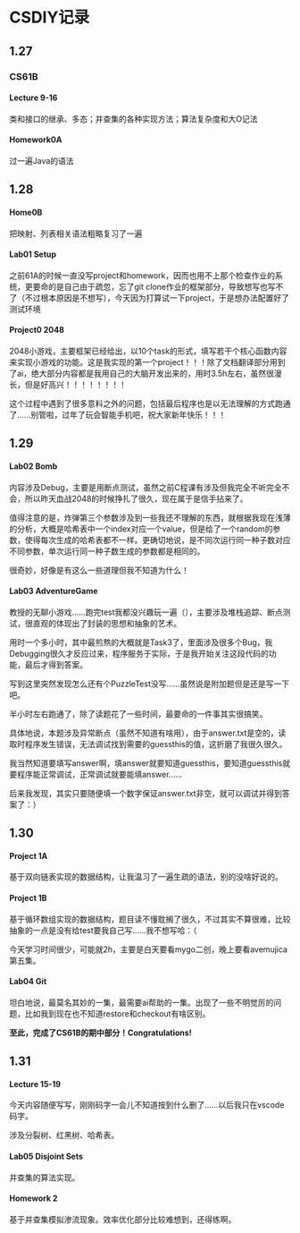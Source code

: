 # CSDIY记录
## 1.27
### CS61B 
####  Lecture 9-16
类和接口的继承、多态；并查集的各种实现方法；算法复杂度和大O记法
#### Homework0A
过一遍Java的语法
## 1.28
#### Home0B
把映射、列表相关语法粗略复习了一遍
#### Lab01 Setup
之前61A的时候一直没写project和homework，因而也用不上那个检查作业的系统，更要命的是自己由于疏忽，忘了git clone作业的框架部分，导致想写也写不了（不过根本原因是不想写），今天因为打算试一下project，于是想办法配置好了测试环境
####  Project0 2048
2048小游戏，主要框架已经给出，以10个task的形式，填写若干个核心函数内容来实现小游戏的功能。这是我实现的第一个project！！！除了文档翻译部分用到了ai，绝大部分内容都是我用自己的大脑开发出来的，用时3.5h左右，虽然很漫长，但是好高兴！！！！！！！！

这个过程中遇到了很多意料之外的问题，包括最后程序也是以无法理解的方式跑通了……别管啦，过年了玩会智能手机吧，祝大家新年快乐！！！
## 1.29
#### Lab02 Bomb
内容涉及Debug，主要是用断点测试，虽然之前C程课有涉及但我完全不听完全不会，所以昨天血战2048的时候挣扎了很久，现在属于是信手拈来了。

值得注意的是，炸弹第三个参数涉及到一些我还不理解的东西，就根据我现在浅薄的分析，大概是哈希表中一个index对应一个value，但是给了一个random的参数，使得每次生成的哈希表都不一样。更确切地说，是不同次运行同一种子数对应不同参数，单次运行同一种子数生成的参数都是相同的。

很奇妙，好像是有这么一些道理但我不知道为什么！
#### Lab03 AdventureGame
教授的无聊小游戏……跑完test我都没兴趣玩一遍（），主要涉及堆栈追踪、断点测试，很直观的体现出了封装的思想和抽象的艺术。

用时一个多小时，其中最煎熬的大概就是Task3了，里面涉及很多个Bug，我Debugging很久才反应过来，程序服务于实际，于是我开始关注这段代码的功能，最后才得到答案。

写到这里突然发现怎么还有个PuzzleTest没写……虽然说是附加题但是还是写一下吧。

半小时左右跑通了，除了读题花了一些时间，最要命的一件事其实很搞笑。

具体地说，本题涉及异常断点（虽然不知道有啥用），由于answer.txt是空的，读取时程序发生错误，无法调试找到需要的guessthis的值，这折磨了我很久很久。

我当然知道要填写answer啊，填answer就要知道guessthis，要知道guessthis就要程序能正常调试，正常调试就要能填answer……

后来我发现，其实只要随便填一个数字保证answer.txt非空，就可以调试并得到答案了：）

## 1.30
#### Project 1A
基于双向链表实现的数据结构，让我温习了一遍生疏的语法，别的没啥好说的。
#### Project 1B
基于循环数组实现的数据结构，题目读不懂耽搁了很久，不过其实不算很难，比较抽象的一点是没有给test要我自己写……我不想写哈：（

今天学习时间很少，可能就2h，主要是白天要看mygo二创，晚上要看avemujica第五集。
#### Lab04 Git
坦白地说，最莫名其妙的一集，最需要ai帮助的一集。出现了一些不明觉厉的问题，比如我到现在也不知道restore和checkout有啥区别。

**至此，完成了CS61B的期中部分！Congratulations!**

## 1.31
#### Lecture 15-19
今天内容随便写写，刚刚码字一会儿不知道按到什么删了……以后我只在vscode码字。

涉及分裂树、红黑树、哈希表。
#### Lab05 Disjoint Sets
并查集的算法实现。
#### Homework 2
基于并查集模拟渗流现象。效率优化部分比较难想到，还得练啊。